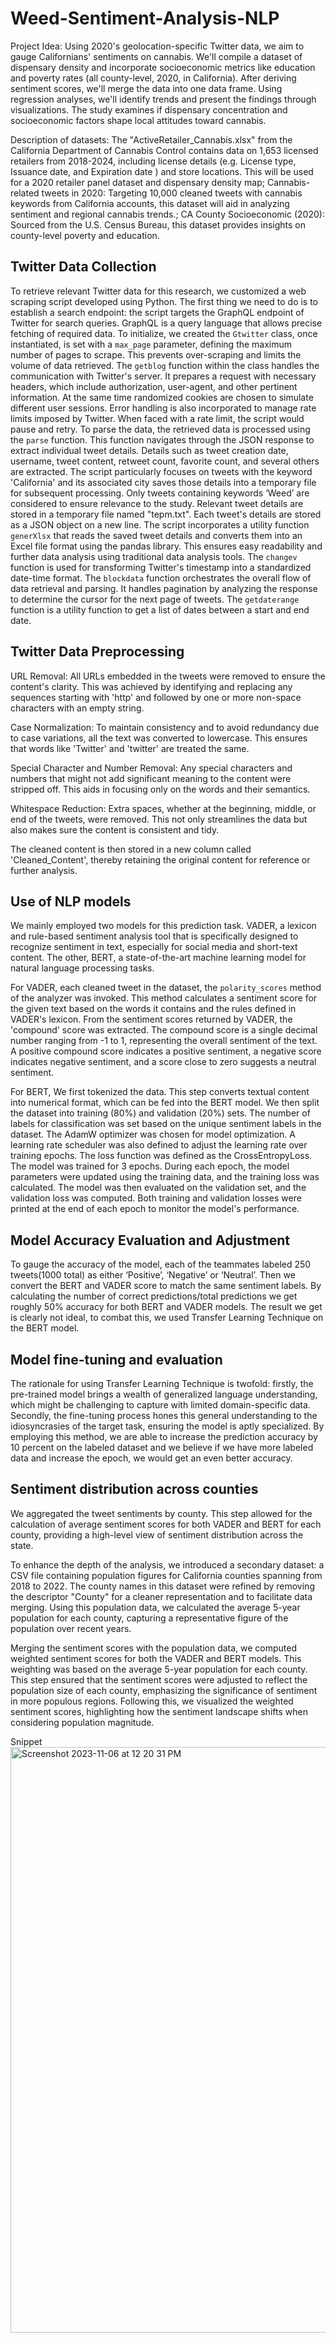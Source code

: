 # Weed-Sentiment-Analysis-NLP

Project Idea: Using 2020's geolocation-specific Twitter data, we aim to gauge Californians' sentiments on cannabis. We'll compile a dataset of dispensary density and incorporate socioeconomic metrics like education and poverty rates (all county-level, 2020, in California). After deriving sentiment scores, we'll merge the data into one data frame. Using regression analyses, we'll identify trends and present the findings through visualizations. The study examines if dispensary concentration and socioeconomic factors shape local attitudes toward cannabis.

Description of datasets: The "ActiveRetailer_Cannabis.xlsx" from the California Department of Cannabis Control contains data on 1,653 licensed retailers from 2018-2024, including license details (e.g. License type, Issuance date, and Expiration date ) and store locations. This will be used for a 2020 retailer panel dataset and dispensary density map; Cannabis-related tweets in 2020: Targeting 10,000 cleaned tweets with cannabis keywords from California accounts, this dataset will aid in analyzing sentiment and regional cannabis trends.; CA County Socioeconomic (2020): Sourced from the U.S. Census Bureau, this dataset provides insights on county-level poverty and education.

## Twitter Data Collection 

To retrieve relevant Twitter data for this research, we customized a web scraping script developed using Python. The first thing we need to do is to establish a search endpoint: the script targets the GraphQL endpoint of Twitter for search queries. GraphQL is a query language that allows precise fetching of required data. To initialize, we created the `Gtwitter` class, once instantiated, is set with a `max_page` parameter, defining the maximum number of pages to scrape. This prevents over-scraping and limits the volume of data retrieved. The `getblog` function within the class handles the communication with Twitter's server. It prepares a request with necessary headers, which include authorization, user-agent, and other pertinent information. At the same time randomized cookies are chosen to simulate different user sessions. Error handling is also incorporated to manage rate limits imposed by Twitter. When faced with a rate limit, the script would pause and retry. To parse the data, the retrieved data is processed using the `parse` function. This function navigates through the JSON response to extract individual tweet details. Details such as tweet creation date, username, tweet content, retweet count, favorite count, and several others are extracted. The script particularly focuses on tweets with the keyword 'California' and its associated city saves those details into a temporary file for subsequent processing. Only tweets containing keywords ‘Weed’ are considered to ensure relevance to the study. Relevant tweet details are stored in a temporary file named "tepm.txt". Each tweet's details are stored as a JSON object on a new line. The script incorporates a utility function `generXlsx` that reads the saved tweet details and converts them into an Excel file format using the pandas library. This ensures easy readability and further data analysis using traditional data analysis tools. The `changev` function is used for transforming Twitter's timestamp into a standardized date-time format. The `blockdata` function orchestrates the overall flow of data retrieval and parsing. It handles pagination by analyzing the response to determine the cursor for the next page of tweets. The `getdaterange` function is a utility function to get a list of dates between a start and end date. 

## Twitter Data Preprocessing 

URL Removal: All URLs embedded in the tweets were removed to ensure the content's clarity. This was achieved by identifying and replacing any sequences starting with 'http' and followed by one or more non-space characters with an empty string.

Case Normalization: To maintain consistency and to avoid redundancy due to case variations, all the text was converted to lowercase. This ensures that words like 'Twitter' and 'twitter' are treated the same.

Special Character and Number Removal: Any special characters and numbers that might not add significant meaning to the content were stripped off. This aids in focusing only on the words and their semantics.

Whitespace Reduction: Extra spaces, whether at the beginning, middle, or end of the tweets, were removed. This not only streamlines the data but also makes sure the content is consistent and tidy.

The cleaned content is then stored in a new column called 'Cleaned_Content', thereby retaining the original content for reference or further analysis.

## Use of NLP models
We mainly employed two models for this prediction task. VADER, a lexicon and rule-based sentiment analysis tool that is specifically designed to recognize sentiment in text, especially for social media and short-text content. The other, BERT, a state-of-the-art machine learning model for natural language processing tasks. 

For VADER, each cleaned tweet in the dataset, the `polarity_scores` method of the analyzer was invoked. This method calculates a sentiment score for the given text based on the words it contains and the rules defined in VADER's lexicon. From the sentiment scores returned by VADER, the 'compound' score was extracted. The compound score is a single decimal number ranging from -1 to 1, representing the overall sentiment of the text. A positive compound score indicates a positive sentiment, a negative score indicates negative sentiment, and a score close to zero suggests a neutral sentiment.

For BERT, We first tokenized the data. This step converts textual content into numerical format, which can be fed into the BERT model. We then split the dataset into training (80%) and validation (20%) sets. The number of labels for classification was set based on the unique sentiment labels in the dataset. The AdamW optimizer was chosen for model optimization. A learning rate scheduler was also defined to adjust the learning rate over training epochs. The loss function was defined as the CrossEntropyLoss. The model was trained for 3 epochs. During each epoch, the model parameters were updated using the training data, and the training loss was calculated. The model was then evaluated on the validation set, and the validation loss was computed. Both training and validation losses were printed at the end of each epoch to monitor the model's performance.

## Model Accuracy Evaluation and Adjustment 
To gauge the accuracy of the model, each of the teammates labeled 250 tweets(1000 total) as either ‘Positive’, ‘Negative’ or ‘Neutral’. Then we convert the BERT and VADER score to match the same sentiment labels. By calculating the number of correct predictions/total predictions we get roughly 50% accuracy for both BERT and VADER models.  The result we get is clearly not ideal, to combat this, we used Transfer Learning Technique on the BERT model. 

## Model fine-tuning and evaluation
The rationale for using Transfer Learning Technique is twofold: firstly, the pre-trained model brings a wealth of generalized language understanding, which might be challenging to capture with limited domain-specific data. Secondly, the fine-tuning process hones this general understanding to the idiosyncrasies of the target task, ensuring the model is aptly specialized. By employing this method, we are able to increase the prediction accuracy by 10 percent on the labeled dataset and we believe if we have more labeled data and increase the epoch, we would get an even better accuracy.

## Sentiment distribution across counties 
We aggregated the tweet sentiments by county. This step allowed for the calculation of average sentiment scores for both VADER and BERT for each county, providing a high-level view of sentiment distribution across the state.

To enhance the depth of the analysis, we introduced a secondary dataset: a CSV file containing population figures for California counties spanning from 2018 to 2022. The county names in this dataset were refined by removing the descriptor "County" for a cleaner representation and to facilitate data merging. Using this population data, we calculated the average 5-year population for each county, capturing a representative figure of the population over recent years.

Merging the sentiment scores with the population data, we computed weighted sentiment scores for both the VADER and BERT models. This weighting was based on the average 5-year population for each county. This step ensured that the sentiment scores were adjusted to reflect the population size of each county, emphasizing the significance of sentiment in more populous regions. Following this, we visualized the weighted sentiment scores, highlighting how the sentiment landscape shifts when considering population magnitude.

Snippet
<img width="937" alt="Screenshot 2023-11-06 at 12 20 31 PM" src="https://github.com/scottie1013/Weed-Sentiment-Analysis-NLP/assets/114832226/4ed106b4-5ac4-4aca-a95c-a371dde95fee">
